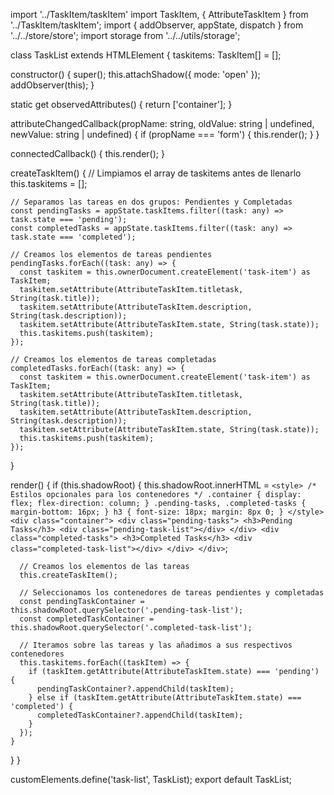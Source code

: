 import '../TaskItem/taskItem'
import TaskItem, { AttributeTaskItem } from '../TaskItem/taskItem';
import { addObserver, appState, dispatch } from '../../store/store';
import storage from '../../utils/storage';

class TaskList extends HTMLElement {
  taskitems: TaskItem[] = [];

  constructor() {
    super();
    this.attachShadow({ mode: 'open' });
    addObserver(this);
  }

  static get observedAttributes() {
    return ['container'];
  }

  attributeChangedCallback(propName: string, oldValue: string | undefined, newValue: string | undefined) {
    if (propName === 'form') {
      this.render();
    }
  }

  connectedCallback() {
    this.render();
  }

  createTaskItem() {
    // Limpiamos el array de taskitems antes de llenarlo
    this.taskitems = [];

    // Separamos las tareas en dos grupos: Pendientes y Completadas
    const pendingTasks = appState.taskItems.filter((task: any) => task.state === 'pending');
    const completedTasks = appState.taskItems.filter((task: any) => task.state === 'completed');

    // Creamos los elementos de tareas pendientes
    pendingTasks.forEach((task: any) => {
      const taskitem = this.ownerDocument.createElement('task-item') as TaskItem;
      taskitem.setAttribute(AttributeTaskItem.titletask, String(task.title));
      taskitem.setAttribute(AttributeTaskItem.description, String(task.description));
      taskitem.setAttribute(AttributeTaskItem.state, String(task.state));
      this.taskitems.push(taskitem);
    });

    // Creamos los elementos de tareas completadas
    completedTasks.forEach((task: any) => {
      const taskitem = this.ownerDocument.createElement('task-item') as TaskItem;
      taskitem.setAttribute(AttributeTaskItem.titletask, String(task.title));
      taskitem.setAttribute(AttributeTaskItem.description, String(task.description));
      taskitem.setAttribute(AttributeTaskItem.state, String(task.state));
      this.taskitems.push(taskitem);
    });
  }

  render() {
    if (this.shadowRoot) {
      this.shadowRoot.innerHTML = `
        <style>
          /* Estilos opcionales para los contenedores */
          .container { display: flex; flex-direction: column; }
          .pending-tasks, .completed-tasks { margin-bottom: 16px; }
          h3 { font-size: 18px; margin: 8px 0; }
        </style>
        <div class="container">
          <div class="pending-tasks">
            <h3>Pending Tasks</h3>
            <div class="pending-task-list"></div>
          </div>
          <div class="completed-tasks">
            <h3>Completed Tasks</h3>
            <div class="completed-task-list"></div>
          </div>
        </div>
      `;

      // Creamos los elementos de las tareas
      this.createTaskItem();

      // Seleccionamos los contenedores de tareas pendientes y completadas
      const pendingTaskContainer = this.shadowRoot.querySelector('.pending-task-list');
      const completedTaskContainer = this.shadowRoot.querySelector('.completed-task-list');

      // Iteramos sobre las tareas y las añadimos a sus respectivos contenedores
      this.taskitems.forEach((taskItem) => {
        if (taskItem.getAttribute(AttributeTaskItem.state) === 'pending') {
          pendingTaskContainer?.appendChild(taskItem);
        } else if (taskItem.getAttribute(AttributeTaskItem.state) === 'completed') {
          completedTaskContainer?.appendChild(taskItem);
        }
      });
    }
  }
}

customElements.define('task-list', TaskList);
export default TaskList;
